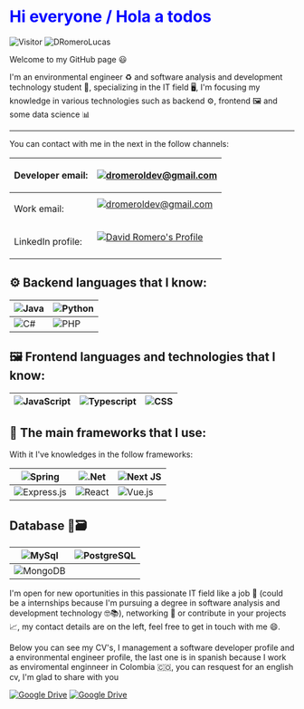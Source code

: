 <h1 style="color: blue">Hi everyone / Hola a todos</h1>

 ![Visitor](https://visitor-badge.laobi.icu/badge?page_id=DRomeroLucas.repoName) <img src="https://komarev.com/ghpvc/?username=DRomeroLucas" alt="DRomeroLucas" />

<p>Welcome to my GitHub page 😃</p>  
<p>I'm an environmental engineer ♻️ and software analysis and development technology student 📓, specializing in the IT field 🖥️, I'm focusing my knowledge in various technologies such as backend ⚙️, frontend 🖼️ and some data science 📊</p>
<hr>
<p>You can contact with me in the next in the follow channels:</p>  

| <p>Developer email: </p> | <a href="mailto:dromeroldev@gmail.com?Subject=Quiero%20contactar%20contigo%20David"> <img src="https://img.shields.io/badge/dromeroldev@gmail.com-D14836?style=for-the-badge&logo=gmail&logoColor=white" alt="dromeroldev@gmail.com"> </a> |
|---|---|
| <p>Work email: </p> | <a href="mailto:davromluc97@gmail.com?Subject=Una%20propuesta%20laboral%20interesante"> <img src="https://img.shields.io/badge/davromluc97@gmail.com-D14836?style=for-the-badge&logo=gmail&logoColor=white" alt="dromeroldev@gmail.com"></a></p> |  
| <p>LinkedIn profile: </p> | <a href="https://www.linkedin.com/in/ing-david-romero/"> <img src="https://img.shields.io/badge/David%20Romero-0077B5?style=for-the-badge&logo=linkedin&logoColor=white" alt="David Romero's Profile"></a></p> |

<h2>⚙️ Backend languages that I know:</h2>  

| ![Java](https://img.shields.io/badge/java-%23ED8B00.svg?style=for-the-badge&logo=openjdk&logoColor=white) | ![Python](https://img.shields.io/badge/python-3670A0?style=for-the-badge&logo=python&logoColor=ffdd54) |  
|---|---|
| ![C#](https://img.shields.io/badge/c%23-%23239120.svg?style=for-the-badge&logo=csharp&logoColor=white) | ![PHP](https://img.shields.io/badge/php-%23777BB4.svg?style=for-the-badge&logo=php&logoColor=white) | 

<h2>🖼️ Frontend languages and technologies that I know:</h2>  

|![JavaScript](https://img.shields.io/badge/javascript-%23323330.svg?style=for-the-badge&logo=javascript&logoColor=%23F7DF1E) | ![Typescript](https://shields.io/badge/TypeScript-3178C6?logo=TypeScript&logoColor=FFF&style=flat-square) | ![CSS](https://img.shields.io/badge/CSS-259111?&style=for-the-badge&logo=css&logoColor=white)|
|---|---|---|

  [Salto de línea]: # 
<h2>🧰 The main frameworks that I use:</h2>  

With it I've knowledges in the follow frameworks:  

| ![Spring](https://img.shields.io/badge/spring-%236DB33F.svg?style=for-the-badge&logo=spring&logoColor=white) | ![.Net](https://img.shields.io/badge/.NET-5C2D91?style=for-the-badge&logo=.net&logoColor=white) | ![Next JS](https://img.shields.io/badge/Next-black?style=for-the-badge&logo=next.js&logoColor=white) |
|---|---|---|
| ![Express.js](https://img.shields.io/badge/express.js-%23404d59.svg?style=for-the-badge&logo=express&logoColor=%2361DAFB) | ![React](https://img.shields.io/badge/react-%2320232a.svg?style=for-the-badge&logo=react&logoColor=%2361DAFB) | ![Vue.js](https://img.shields.io/badge/vuejs-%2335495e.svg?style=for-the-badge&logo=vuedotjs&logoColor=%234FC08D) |  

  [Salto de línea]: # 

 <h2>Database 💾🗃️ </h2>  

| ![MySql](https://img.shields.io/badge/MySQL-005C84?style=for-the-badge&logo=mysql&logoColor=white) | ![PostgreSQL](https://img.shields.io/badge/PostgreSQL-316192?style=for-the-badge&logo=postgresql&logoColor=white) |
|---|---|
| ![MongoDB](https://img.shields.io/badge/MongoDB-4EA94B?style=for-the-badge&logo=mongodb&logoColor=white) | 

I'm open for new oportunities in this passionate IT field like a job 💼 (could be a internships because I'm pursuing a degree in software analysis and development technology 🤓📚), networking 🤝 or contribute in your projects 📈, my contact details are on the left, feel free to get in touch with me 😄.

<p> Below you can see my CV's, I management a software developer profile and a environmental engineer profile, the last one is in spanish because I work as enviromental enginneer in Colombia 🇨🇴, you can resquest for an english cv, I'm glad to share with you </p>  

<a href="https://drive.google.com/file/d/1nNu1l33yXpNUyHhCoUp0fvpxrjXW0MXY/view?usp=drive_link"> ![Google Drive](https://img.shields.io/badge/Dev%20CV-4285F4?logo=googledrive&logoColor=750851&labelColor=D3D3D3)</a> <a href="https://drive.google.com/file/d/14yt8dQPGbYYfmVhuayJzjSvmqpt0NTHN/view?usp=drive_link"> ![Google Drive](https://img.shields.io/badge/Env%20CV%20(Es)-4285F4?logo=googledrive&logoColor=fff&labelColor=008000)</a>
